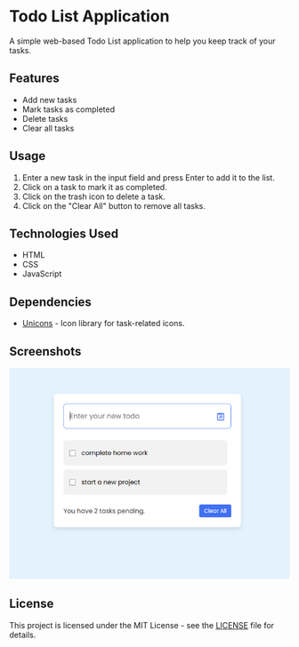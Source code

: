 # Todo List Application

A simple web-based Todo List application to help you keep track of your tasks.

## Features

- Add new tasks
- Mark tasks as completed
- Delete tasks
- Clear all tasks

## Usage

1. Enter a new task in the input field and press Enter to add it to the list.
2. Click on a task to mark it as completed.
3. Click on the trash icon to delete a task.
4. Click on the "Clear All" button to remove all tasks.

## Technologies Used

- HTML
- CSS
- JavaScript

## Dependencies

- [Unicons](https://iconscout.com/unicons) - Icon library for task-related icons.

## Screenshots

![Todo List Screenshot](https://github.com/Pankaj-Bind/todo-list--application/blob/main/preview.png)

## License

This project is licensed under the MIT License - see the [LICENSE](LICENSE) file for details.
